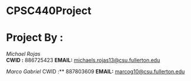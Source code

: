 # CPSC440Project


# Project By :
*Michael Rojas*     
**CWID :** 886725423
**EMAIL:** michaels.rojas13@csu.fullerton.edu

*Marco Gabriel*
CWID :** 887803609
**EMAIL:** marcog10@csu.fullerton.edu
